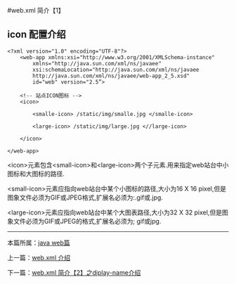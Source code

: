 

#web.xml 简介【1】

## icon 配置介绍


	<?xml version="1.0" encoding="UTF-8"?>
		<web-app xmlns:xsi="http://www.w3.org/2001/XMLSchema-instance"
         	xmlns="http://java.sun.com/xml/ns/javaee"
         	xsi:schemaLocation="http://java.sun.com/xml/ns/javaee
         	http://java.sun.com/xml/ns/javaee/web-app_2_5.xsd"
         	id="web" version="2.5”>

		<!-- 站点ICON图标 -->
		<icon>

            <smalle-icon> /static/img/smalle.jpg </smalle-icon>

            <large-icon> /static/img/large.jpg <//large-icon>

		</icon>

	</web-app>



\<icon>元素包含\<small-icon>和\<large-icon>两个子元素.用来指定web站台中小图标和大图标的路径.


\<small-icon>元素应指向web站台中某个小图标的路径,大小为16 X 16 pixel,但是图象文件必须为GIF或JPEG格式,扩展名必须为:.gif或.jpg.


\<large-icon>元素应指向web站台中某个大图表路径,大小为32 X 32 pixel,但是图象文件必须为GIF或JPEG的格式,扩展名必须为; gif或jpg.





***

本篇所属：[java web篇](./Java/web/Index)

上一篇：[web.xml 介绍](./webxml-Introduction)

下一篇：[web.xml 简介【2】之diplay-name介绍](./webxml-display-name-2)
